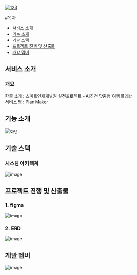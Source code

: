 [![123](https://github.com/user-attachments/assets/bd9265e5-bb4e-4c4d-b93c-56c9d25b9ef6)](https://youtu.be/uKglF3vfuco)

#목차
- [서비스 소개](#서비스-소개)
- [기능 소개](#기능-소개)
- [기술 스택](#기술-스택)
- [프로젝트 진행 및 산출물](#프로젝트-진행-및-산출물)
- [개발 멤버](#개발-멤버-및-회고)

## 서비스 소개
### 개요
한줄 소개 : 스마트인재개발원 실전프로젝트 - AI추천 맞춤형 여행 플래너<br>
서비스 명 : Plan Maker

## 기능 소개
![화면](https://github.com/user-attachments/assets/b45fd00f-2cbe-4fc6-a405-de1a063b9408)

## 기술 스택
### 시스템 아키텍쳐
![image](https://github.com/user-attachments/assets/16fdb432-c1dc-4ab3-96c7-42536ec7e44d)

## 프로젝트 진행 및 산출물
### 1. figma
![image](https://github.com/user-attachments/assets/4dba2230-f678-4634-83dc-c06e757a7754)

### 2. ERD
![image](https://github.com/user-attachments/assets/8c357246-9b11-4892-9389-502e5de78caf)

## 개발 멤버
![image](https://github.com/user-attachments/assets/043799d5-7e94-4409-9a4c-b01f0798f762)
